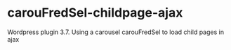 carouFredSel-childpage-ajax
===========================

Wordpress plugin 3.7.
Using a carousel carouFredSel to load child pages in ajax
